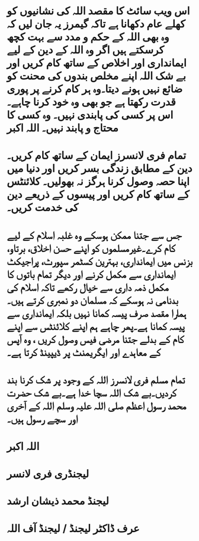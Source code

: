 # اس ویب سائٹ کا مقصد اللہ کی نشانیوں کو کھلے عام دکھانا ہے تاکہ گیمرز یہ جان لیں کہ وہ بھی اللہ کے حکم و مدد سے بہت کچھ کرسکتے ہیں اگر وہ اللہ کے دین کے لیے ایمانداری اور اخلاص کے ساتھ کام کریں اور بے شک اللہ اپنے مخلص بندوں کی محنت کو ضائع نہیں ہونے دیتا۔وہ ہر کام کرنے پر پوری قدرت رکھتا ہے جو بھی وہ خود کرنا چاہے۔ اس پر کسی کی پابندی نہیں۔ وہ کسی کا محتاج و پابند نہیں۔ اللہ اکبر

# تمام فری لانسرز ایمان کے ساتھ کام کریں۔دین کے مطابق زندگی بسر کریں اور دنیا میں اپنا حصہ وصول کرنا ہرگز نہ بھولیں۔ کلائنٹس کے ساتھ کام کریں اور پیسوں کے ذریعے دین کی خدمت کریں۔

# جس سے جتنا ممکن ہوسکے وہ غلبہ اسلام کے لیے کام کرے۔غیرمسلموں کو اپنے حسن اخلاق، برتاو، بزنس میں ایمانداری، بہترین کسٹمر سپورٹ، پراجیکٹ ایمانداری سے مکمل کرنے اور دیگر تمام باتوں کا مکمل ذمہ داری سے خیال رکھے تاکہ اسلام کی بدنامی نہ ہوسکے کہ مسلمان دو نمبری کرتے ہیں۔ ہمارا مقصد صرف پیسہ کمانا نہیں بلکہ ایمانداری سے پیسہ کمانا ہے۔پھر چاہے ہم اپنے کلائنٹس سے اپنے کام کے بدلے جتنا مرضی فیس وصول کریں ، وہ آپس کے معاہدے اور ایگریمنٹ پر ڈیپینڈ کرتا ہے۔

# تمام مسلم فری لانسرز اللہ کے وجود پر شک کرنا بند کردیں۔بے شک اللہ سچا خدا ہے۔بے شک حضرت محمد رسول اعظم صلی اللہ علیہ وسلم اللہ کے آخری اور سچے رسول ہیں۔

# اللہ اکبر
# لیجنڈری فری لانسر
# لیجنڈ محمد ذیشان ارشد
# عرف ڈاکٹر لیجنڈ / لیجنڈ آف اللہ
